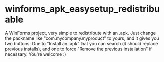 # winforms_apk_easysetup_redistribuable
A WinForms project, very simple to redistribute with an .apk. Just change the packname like "com.mycompany.myproduct" to yours, and it gives you two buttons: One to "Install an .apk" that you can search (it should replace previous installs), and one to force "Remove the previous installation" if necessary. You're welcome :)
